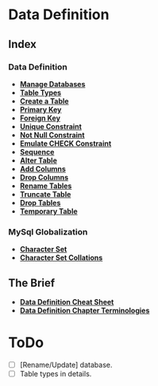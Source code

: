 # Data Definition

## Index

### Data Definition
* **[Manage Databases](./docs/manage-databases.md)** <br>
* **[Table Types](./docs/table-types.md)** <br>
* **[Create a Table](./docs/create-a-table.md)** <br>
* **[Primary Key](./docs/primary-key.md)** <br>
* **[Foreign Key](./docs/foreign-key.md)** <br>
* **[Unique Constraint](./docs/unique-constraint.md)** <br>
* **[Not Null Constraint](./docs/not-null-constraint.md)** <br>
* **[Emulate CHECK Constraint](./docs/emulate-check-constraint.md)** <br>
* **[Sequence](./docs/sequence.md)** <br>
* **[Alter Table](./docs/alter-table.md)** <br>
* **[Add Columns](./docs/add-columns.md)** <br>
* **[Drop Columns](./docs/drop-columns.md)** <br>
* **[Rename Tables](./docs/rename-table.md)** <br>
* **[Truncate Table](./docs/truncate-table.md)** <br>
* **[Drop Tables](./docs/drop-tables.md)** <br>
* **[Temporary Table](./docs/temporary-table.md)** <br>

### MySql Globalization
* **[Character Set](./docs/character-set.md)** <br>
* **[Character Set Collations](./docs/character-set-collations.md)** <br>

## The Brief
* **[Data Definition Cheat Sheet](./docs/data-definition-cheat-sheet.md)** <br>
* **[Data Definition Chapter Terminologies](./docs/data-definition-terminology.md)** <br>

# ToDo
- [ ] \[Rename/Update\] database.
- [ ] Table types in details.
